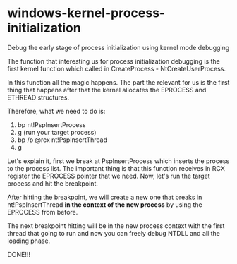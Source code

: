 # windows-kernel-process-initialization
Debug the early stage of process initialization using kernel mode debugging

The function that interesting us for process initialization debugging is the first kernel function which called in CreateProcess - NtCreateUserProcess.

In this function all the magic happens. The part the relevant for us is the first thing that happens after that the kernel allocates the EPROCESS and ETHREAD structures.

Therefore, what we need to do is:
1. bp nt!PspInsertProcess
2. g (run your target process)
3. bp /p @rcx nt!PspInsertThread
4. g

Let's explain it, first we break at PspInsertProcess which inserts the process to the process list. The important thing is that this function receives in RCX register the EPROCESS pointer that we need. Now, let's run the target process and hit the breakpoint.

After hitting the breakpoint, we will create a new one that breaks in nt!PspInsertThread **in the context of the new process** by using the EPROCESS from before.

The next breakpoint hitting will be in the new process context with the first thread that going to run and now you can freely debug NTDLL and all the loading phase.

DONE!!!
